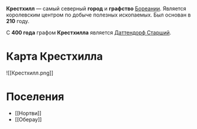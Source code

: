 **Крестхилл** — самый северный **город** и **графство** [Бореании](Бореания). Является королевским центром по добыче полезных ископаемых. Был основан в **210** году.

С **400 года**  графом **Крестхилла** является [Даттендорф Старший](Даттендорф%20Старший.md).
# Карта Крестхилла
![[Крестхилл.png]]
# Поселения
- [[Нортви]]
- [[Оберау]]